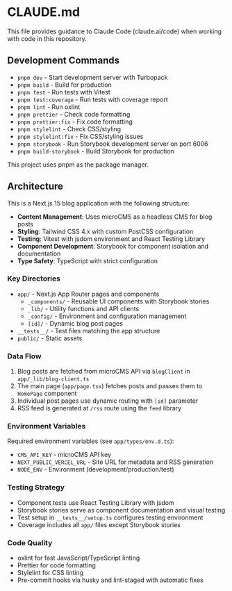 # CLAUDE.md

This file provides guidance to Claude Code (claude.ai/code) when working with code in this repository.

## Development Commands

- `pnpm dev` - Start development server with Turbopack
- `pnpm build` - Build for production
- `pnpm test` - Run tests with Vitest
- `pnpm test:coverage` - Run tests with coverage report
- `pnpm lint` - Run oxlint
- `pnpm prettier` - Check code formatting
- `pnpm prettier:fix` - Fix code formatting
- `pnpm stylelint` - Check CSS/styling
- `pnpm stylelint:fix` - Fix CSS/styling issues
- `pnpm storybook` - Run Storybook development server on port 6006
- `pnpm build-storybook` - Build Storybook for production

This project uses pnpm as the package manager.

## Architecture

This is a Next.js 15 blog application with the following structure:

- **Content Management**: Uses microCMS as a headless CMS for blog posts
- **Styling**: Tailwind CSS 4.x with custom PostCSS configuration
- **Testing**: Vitest with jsdom environment and React Testing Library
- **Component Development**: Storybook for component isolation and documentation
- **Type Safety**: TypeScript with strict configuration

### Key Directories

- `app/` - Next.js App Router pages and components
  - `_components/` - Reusable UI components with Storybook stories
  - `_lib/` - Utility functions and API clients
  - `_config/` - Environment and configuration management
  - `[id]/` - Dynamic blog post pages
- `__tests__/` - Test files matching the app structure
- `public/` - Static assets

### Data Flow

1. Blog posts are fetched from microCMS API via `blogClient` in `app/_lib/blog-client.ts`
2. The main page (`app/page.tsx`) fetches posts and passes them to `HomePage` component
3. Individual post pages use dynamic routing with `[id]` parameter
4. RSS feed is generated at `/rss` route using the `feed` library

### Environment Variables

Required environment variables (see `app/types/env.d.ts`):

- `CMS_API_KEY` - microCMS API key
- `NEXT_PUBLIC_VERCEL_URL` - Site URL for metadata and RSS generation
- `NODE_ENV` - Environment (development/production/test)

### Testing Strategy

- Component tests use React Testing Library with jsdom
- Storybook stories serve as component documentation and visual testing
- Test setup in `__tests__/setup.ts` configures testing environment
- Coverage includes all `app/` files except Storybook stories

### Code Quality

- oxlint for fast JavaScript/TypeScript linting
- Prettier for code formatting
- Stylelint for CSS linting
- Pre-commit hooks via husky and lint-staged with automatic fixes
